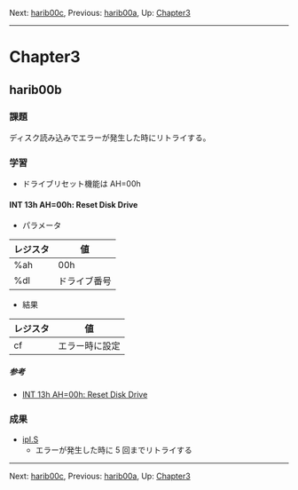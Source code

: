 Next: [harib00c](harib00c.md), Previous: [harib00a](harib00a.md), Up: [Chapter3](chapter3.md)

----

# Chapter3

## harib00b

### 課題

ディスク読み込みでエラーが発生した時にリトライする。

### 学習

- ドライブリセット機能は AH=00h

#### INT 13h AH=00h: Reset Disk Drive

- パラメータ

レジスタ | 値
---- | ----
%ah | 00h
%dl | ドライブ番号

- 結果

レジスタ | 値
---- | ----
cf | エラー時に設定

##### 参考

- [INT 13h AH=00h: Reset Disk Drive](https://en.wikipedia.org/wiki/INT_13H#INT_13h_AH.3D00h:_Reset_Disk_Drive)

### 成果

- [ipl.S](/ipl.S)
    - エラーが発生した時に 5 回までリトライする

----

Next: [harib00c](harib00c.md), Previous: [harib00a](harib00a.md), Up: [Chapter3](chapter3.md)
